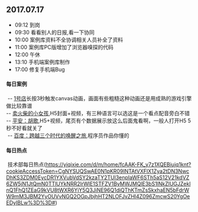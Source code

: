 ## 2017.07.17
* 09:12 到岗
* 09:30 看看别人的日报,看一下协同
* 10:00 案例库资料不全协调相关人员补全了资料
* 11:00 案例库PC版增加了浏览器嗅探的代码
* 12:00 午休
* 13:10 手机端案例库制作
* 17:00 修复手机端Bug






#### 每日案例
  -- [1号店](http://qsdh.socialfishface.com/index.html)长按3秒触发canvas动画，画面有些粗糙这种动画还是用成熟的游戏引擎做比较靠谱<br/>
  -- [卖火柴的小女孩](http://170710gqe.treedom.cn/?_wv=1),H5封面+视频，有三种语言可以选这是一个看点配音旁白不错<br/>
  -- [平安：胡歌](https://pingan.100jc.net/annalsHttps/),H5+视频，尾页有个数据展示放这么后面鬼看啊，一般人打开H5 5秒不好看就关了<br/>
  -- [百度：跨越三个时代的唤醒之旅](http://client.elloworld.cn/baidu/dueros/),程序员作品你懂的<br/>
#### 每日热点
  技术部每日热点(https://yiqixie.com/d/m/home/fcAAK-FK_y7z1XQEBiujq1knt?cookieAccessToken=CgNYSUQSwAE0N1pKR09INTAtVXFlX1Zya2tDN3NwcDhKS3ZDM0EycDR1YXVubVdSY2kzaTY2TUl3enpIaWF6STh5aS12V21kdVZ6ZW5jN1JtQmN0TTlUYkNRR2lrWlE1STFZV1ByMWJMQlE3bS1lNkZlUGJZeklnQ1FhQ1ZEaG9kVU8tWXR6YjY5Q3JiNE96Q1diQThKTmZsSkxhaEN5bFdrWW9mM3JBM2YyOUVvNGQ2OGpJbjhHT2NLOFJvZHl4Z096ZmcwS20YgOeEDyIBLw%3D%3D#)

